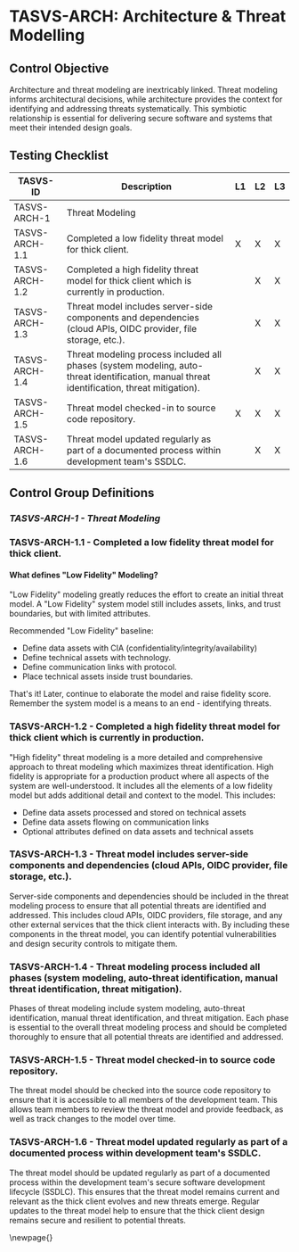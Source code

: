 # TASVS-ARCH: Architecture & Threat Modelling

## Control Objective

Architecture and threat modeling are inextricably linked. Threat modeling informs architectural decisions, while architecture provides the context for identifying and addressing threats systematically. This symbiotic relationship is essential for delivering secure software and systems that meet their intended design goals.


## Testing Checklist

| TASVS-ID       | Description                                                                                                                                 | L1 | L2 | L3 |
| ---- | ------------- | - | - | - |
| TASVS-ARCH-1   | Threat Modeling                                                                                                                             |    |    |    |
| TASVS-ARCH-1.1 | Completed a low fidelity threat model for thick client.                                                                                     | X  | X  | X  |
| TASVS-ARCH-1.2 | Completed a high fidelity threat model for thick client which is currently in production.                                                   |    | X  | X  |
| TASVS-ARCH-1.3 | Threat model includes server-side components and dependencies (cloud APIs, OIDC provider, file storage, etc.).                              |    | X  | X  |
| TASVS-ARCH-1.4 | Threat modeling process included all phases (system modeling, auto-threat identification, manual threat identification, threat mitigation). |    | X  | X  |
| TASVS-ARCH-1.5 | Threat model checked-in to source code repository.                                                                                          | X  | X  | X  |
| TASVS-ARCH-1.6 | Threat model updated regularly as part of a documented process within development team's SSDLC.                                             |    | X  | X  |

## Control Group Definitions

### *TASVS-ARCH-1 - Threat Modeling*

### TASVS-ARCH-1.1 - Completed a low fidelity threat model for thick client.

#### What defines "Low Fidelity" Modeling?

"Low Fidelity" modeling greatly reduces the effort to create an initial threat model. A "Low Fidelity" system model still includes assets, links, and trust boundaries, but with limited attributes.
 
Recommended "Low Fidelity" baseline:
- Define data assets with CIA (confidentiality/integrity/availability)
- Define technical assets with technology.
- Define communication links with protocol.
- Place technical assets inside trust boundaries.

That's it! Later, continue to elaborate the model and raise fidelity score. Remember the system model is a means to an end - identifying threats.

### TASVS-ARCH-1.2 - Completed a high fidelity threat model for thick client which is currently in production.

"High fidelity" threat modeling is a more detailed and comprehensive approach to threat modeling which maximizes threat identification. High fidelity is appropriate for a production product where all aspects of the system are well-understood. It includes all the elements of a low fidelity model but adds additional detail and context to the model. This includes:

- Define data assets processed and stored on technical assets
- Define data assets flowing on communication links
- Optional attributes defined on data assets and technical assets

### TASVS-ARCH-1.3 - Threat model includes server-side components and dependencies (cloud APIs, OIDC provider, file storage, etc.).

Server-side components and dependencies should be included in the threat modeling process to ensure that all potential threats are identified and addressed. This includes cloud APIs, OIDC providers, file storage, and any other external services that the thick client interacts with. By including these components in the threat model, you can identify potential vulnerabilities and design security controls to mitigate them.

### TASVS-ARCH-1.4 - Threat modeling process included all phases (system modeling, auto-threat identification, manual threat identification, threat mitigation).

Phases of threat modeling include system modeling, auto-threat identification, manual threat identification, and threat mitigation. Each phase is essential to the overall threat modeling process and should be completed thoroughly to ensure that all potential threats are identified and addressed.

### TASVS-ARCH-1.5 - Threat model checked-in to source code repository.

The threat model should be checked into the source code repository to ensure that it is accessible to all members of the development team. This allows team members to review the threat model and provide feedback, as well as track changes to the model over time.


### TASVS-ARCH-1.6 - Threat model updated regularly as part of a documented process within development team's SSDLC.

The threat model should be updated regularly as part of a documented process within the development team's secure software development lifecycle (SSDLC). This ensures that the threat model remains current and relevant as the thick client evolves and new threats emerge. Regular updates to the threat model help to ensure that the thick client design remains secure and resilient to potential threats.


\newpage{}

